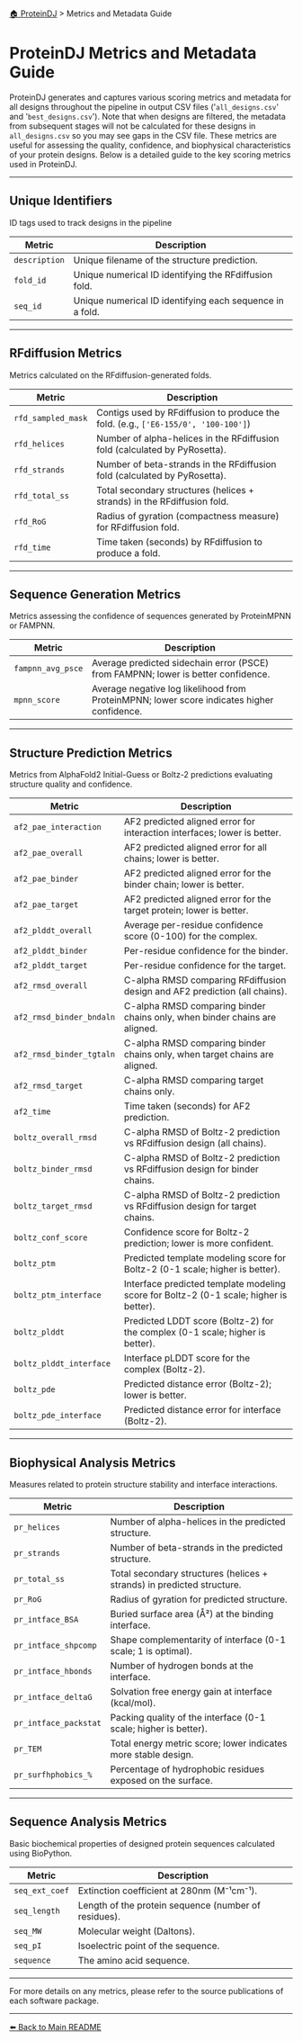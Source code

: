 [🏠 ProteinDJ](../README.md) > Metrics and Metadata Guide

# ProteinDJ Metrics and Metadata Guide

ProteinDJ generates and captures various scoring metrics and metadata for all designs throughout the pipeline in output CSV files ('`all_designs.csv`' and '`best_designs.csv`'). Note that when designs are filtered, the metadata from subsequent stages will not be calculated for these designs in `all_designs.csv` so you may see gaps in the CSV file. These metrics are useful for assessing the quality, confidence, and biophysical characteristics of your protein designs. Below is a detailed guide to the key scoring metrics used in ProteinDJ.

---

## Unique Identifiers

ID tags used to track designs in the pipeline

| Metric        | Description                                              |
| ------------- | -------------------------------------------------------- |
| `description` | Unique filename of the structure prediction.             |
| `fold_id`     | Unique numerical ID identifying the RFdiffusion fold.    |
| `seq_id`      | Unique numerical ID identifying each sequence in a fold. |

---

## RFdiffusion Metrics

Metrics calculated on the RFdiffusion-generated folds.

| Metric             | Description                                                                        |
| ------------------ | ---------------------------------------------------------------------------------- |
| `rfd_sampled_mask` | Contigs used by RFdiffusion to produce the fold. (e.g., `['E6-155/0', '100-100']`) |
| `rfd_helices`      | Number of alpha-helices in the RFdiffusion fold (calculated by PyRosetta).         |
| `rfd_strands`      | Number of beta-strands in the RFdiffusion fold (calculated by PyRosetta).          |
| `rfd_total_ss`     | Total secondary structures (helices + strands) in the RFdiffusion fold.            |
| `rfd_RoG`          | Radius of gyration (compactness measure) for RFdiffusion fold.                     |
| `rfd_time`         | Time taken (seconds) by RFdiffusion to produce a fold.                             |

---

## Sequence Generation Metrics

Metrics assessing the confidence of sequences generated by ProteinMPNN or FAMPNN.

| Metric            | Description                                                                                |
| ----------------- | ------------------------------------------------------------------------------------------ |
| `fampnn_avg_psce` | Average predicted sidechain error (PSCE) from FAMPNN; lower is better confidence.          |
| `mpnn_score`      | Average negative log likelihood from ProteinMPNN; lower score indicates higher confidence. |

---

## Structure Prediction Metrics

Metrics from AlphaFold2 Initial-Guess or Boltz-2 predictions evaluating structure quality and confidence.

| Metric                   | Description                                                                            |
| ------------------------ | -------------------------------------------------------------------------------------- |
| `af2_pae_interaction`    | AF2 predicted aligned error for interaction interfaces; lower is better.               |
| `af2_pae_overall`        | AF2 predicted aligned error for all chains; lower is better.                           |
| `af2_pae_binder`         | AF2 predicted aligned error for the binder chain; lower is better.                     |
| `af2_pae_target`         | AF2 predicted aligned error for the target protein; lower is better.                   |
| `af2_plddt_overall`      | Average per-residue confidence score (0-100) for the complex.                          |
| `af2_plddt_binder`       | Per-residue confidence for the binder.                                                 |
| `af2_plddt_target`       | Per-residue confidence for the target.                                                 |
| `af2_rmsd_overall`       | C-alpha RMSD comparing RFdiffusion design and AF2 prediction (all chains).                     |
| `af2_rmsd_binder_bndaln` | C-alpha RMSD comparing binder chains only, when binder chains are aligned.                     |
| `af2_rmsd_binder_tgtaln` | C-alpha RMSD comparing binder chains only, when target chains are aligned.                     |
| `af2_rmsd_target`        | C-alpha RMSD comparing target chains only.                                                     |
| `af2_time`               | Time taken (seconds) for AF2 prediction.                                               |
| `boltz_overall_rmsd`     | C-alpha RMSD of Boltz-2 prediction vs RFdiffusion design (all chains).                         |
| `boltz_binder_rmsd`      | C-alpha RMSD of Boltz-2 prediction vs RFdiffusion design for binder chains.                    |
| `boltz_target_rmsd`      | C-alpha RMSD of Boltz-2 prediction vs RFdiffusion design for target chains.                    |
| `boltz_conf_score`       | Confidence score for Boltz-2 prediction; lower is more confident.                      |
| `boltz_ptm`              | Predicted template modeling score for Boltz-2 (0-1 scale; higher is better).           |
| `boltz_ptm_interface`    | Interface predicted template modeling score for Boltz-2 (0-1 scale; higher is better). |
| `boltz_plddt`            | Predicted LDDT score (Boltz-2) for the complex (0-1 scale; higher is better).          |
| `boltz_plddt_interface`  | Interface pLDDT score for the complex (Boltz-2).                                       |
| `boltz_pde`              | Predicted distance error (Boltz-2); lower is better.                                   |
| `boltz_pde_interface`    | Predicted distance error for interface (Boltz-2).                                      |

---

## Biophysical Analysis Metrics

Measures related to protein structure stability and interface interactions.

| Metric                | Description                                                            |
| --------------------- | ---------------------------------------------------------------------- |
| `pr_helices`          | Number of alpha-helices in the predicted structure.                    |
| `pr_strands`          | Number of beta-strands in the predicted structure.                     |
| `pr_total_ss`         | Total secondary structures (helices + strands) in predicted structure. |
| `pr_RoG`              | Radius of gyration for predicted structure.                            |
| `pr_intface_BSA`      | Buried surface area (Å²) at the binding interface.                     |
| `pr_intface_shpcomp`  | Shape complementarity of interface (0-1 scale; 1 is optimal).          |
| `pr_intface_hbonds`   | Number of hydrogen bonds at the interface.                             |
| `pr_intface_deltaG`   | Solvation free energy gain at interface (kcal/mol).                    |
| `pr_intface_packstat` | Packing quality of the interface (0-1 scale; higher is better).        |
| `pr_TEM`              | Total energy metric score; lower indicates more stable design.         |
| `pr_surfhphobics_%`   | Percentage of hydrophobic residues exposed on the surface.             |

---

## Sequence Analysis Metrics

Basic biochemical properties of designed protein sequences calculated using BioPython.

| Metric         | Description                                          |
| -------------- | ---------------------------------------------------- |
| `seq_ext_coef` | Extinction coefficient at 280nm (M⁻¹cm⁻¹).           |
| `seq_length`   | Length of the protein sequence (number of residues). |
| `seq_MW`       | Molecular weight (Daltons).                          |
| `seq_pI`       | Isoelectric point of the sequence.                   |
| `sequence`     | The amino acid sequence.                             |

---

For more details on any metrics, please refer to the source publications of each software package.

---

[⬅️ Back to Main README](../README.md)
